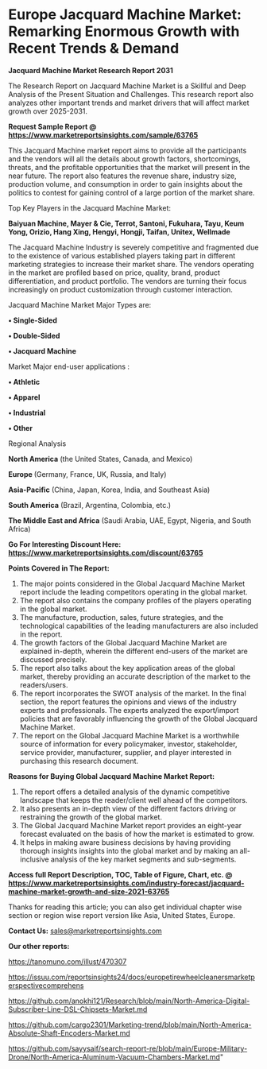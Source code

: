 # Europe Jacquard Machine Market: Remarking Enormous Growth with Recent Trends & Demand

<strong>Jacquard Machine Market Research Report 2031</strong>

The Research Report on Jacquard Machine Market is a Skillful and Deep Analysis of the Present Situation and Challenges. This research report also analyzes other important trends and market drivers that will affect market growth over 2025-2031.

<strong>Request Sample Report @ <a href=https://www.marketreportsinsights.com/sample/63765>https://www.marketreportsinsights.com/sample/63765</a></strong>

This Jacquard Machine market report aims to provide all the participants and the vendors will all the details about growth factors, shortcomings, threats, and the profitable opportunities that the market will present in the near future. The report also features the revenue share, industry size, production volume, and consumption in order to gain insights about the politics to contest for gaining control of a large portion of the market share.

Top Key Players in the Jacquard Machine Market:

<strong>Baiyuan Machine, Mayer & Cie, Terrot, Santoni, Fukuhara, Tayu, Keum Yong, Orizio, Hang Xing, Hengyi, Hongji, Taifan, Unitex, Wellmade</strong>

The Jacquard Machine Industry is severely competitive and fragmented due to the existence of various established players taking part in different marketing strategies to increase their market share. The vendors operating in the market are profiled based on price, quality, brand, product differentiation, and product portfolio. The vendors are turning their focus increasingly on product customization through customer interaction.

Jacquard Machine Market Major Types are:

<strong>• Single-Sided

• Double-Sided

• Jacquard Machine</strong>

Market Major end-user applications :

<strong>• Athletic

• Apparel

• Industrial

• Other</strong>

Regional Analysis

</u><strong><b>North America</b></strong> (the United States, Canada, and Mexico)

<strong><b>Europe </b></strong>(Germany, France, UK, Russia, and Italy)

<strong><b>Asia-Pacific</b></strong> (China, Japan, Korea, India, and Southeast Asia)

<strong><b>South America</b></strong> (Brazil, Argentina, Colombia, etc.)

<strong><b>The Middle East and Africa</b></strong> (Saudi Arabia, UAE, Egypt, Nigeria, and South Africa)

<strong>Go For Interesting Discount Here: <a href=https://www.marketreportsinsights.com/discount/63765>https://www.marketreportsinsights.com/discount/63765</a></strong>

<strong>Points Covered in The Report:</strong>
<ol>
  <li>The major points considered in the Global Jacquard Machine Market report include the leading competitors operating in the global market.</li>
  <li>The report also contains the company profiles of the players operating in the global market.</li>
  <li>The manufacture, production, sales, future strategies, and the technological capabilities of the leading manufacturers are also included in the report.</li>
  <li>The growth factors of the Global Jacquard Machine Market are explained in-depth, wherein the different end-users of the market are discussed precisely.</li>
  <li>The report also talks about the key application areas of the global market, thereby providing an accurate description of the market to the readers/users.</li>
  <li>The report incorporates the SWOT analysis of the market. In the final section, the report features the opinions and views of the industry experts and professionals. The experts analyzed the export/import policies that are favorably influencing the growth of the Global Jacquard Machine Market.</li>
  <li>The report on the Global Jacquard Machine Market is a worthwhile source of information for every policymaker, investor, stakeholder, service provider, manufacturer, supplier, and player interested in purchasing this research document.</li>
</ol>
<strong>Reasons for Buying Global Jacquard Machine Market Report:</strong>

<ol>
  <li>The report offers a detailed analysis of the dynamic competitive landscape that keeps the reader/client well ahead of the competitors.</li>
  <li>It also presents an in-depth view of the different factors driving or restraining the growth of the global market.</li>
  <li>The Global Jacquard Machine Market report provides an eight-year forecast evaluated on the basis of how the market is estimated to grow.</li>
  <li>It helps in making aware business decisions by having providing thorough insights insights into the global market and by making an all-inclusive analysis of the key market segments and sub-segments.</li>
</ol>
<strong>Access full Report Description, TOC, Table of Figure, Chart, etc. @ <a href=https://www.marketreportsinsights.com/industry-forecast/jacquard-machine-market-growth-and-size-2021-63765>https://www.marketreportsinsights.com/industry-forecast/jacquard-machine-market-growth-and-size-2021-63765</a></strong>


Thanks for reading this article; you can also get individual chapter wise section or region wise report version like Asia, United States, Europe.

<strong>Contact Us:</strong>
sales@marketreportsinsights.com

<strong>Our other reports:</strong>

<a href=https://tanomuno.com/illust/470307>https://tanomuno.com/illust/470307</a>

<a href=https://issuu.com/reportsinsights24/docs/europetirewheelcleanersmarketperspectivecomprehens>https://issuu.com/reportsinsights24/docs/europetirewheelcleanersmarketperspectivecomprehens</a>

<a href=https://github.com/anokhi121/Research/blob/main/North-America-Digital-Subscriber-Line-DSL-Chipsets-Market.md>https://github.com/anokhi121/Research/blob/main/North-America-Digital-Subscriber-Line-DSL-Chipsets-Market.md</a>

<a href=https://github.com/cargo2301/Marketing-trend/blob/main/North-America-Absolute-Shaft-Encoders-Market.md>https://github.com/cargo2301/Marketing-trend/blob/main/North-America-Absolute-Shaft-Encoders-Market.md</a>

<a href=https://github.com/sayysaif/search-report-re/blob/main/Europe-Military-Drone/North-America-Aluminum-Vacuum-Chambers-Market.md>https://github.com/sayysaif/search-report-re/blob/main/Europe-Military-Drone/North-America-Aluminum-Vacuum-Chambers-Market.md</a>"
